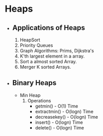 # Heaps
- ## Applications of Heaps
  1. HeapSort
  2. Priority Queues
  3. Graph Algorithms: Prims, Dijkstra's
  4. K'th largest element in a array.
  5. Sort a almost sorted Array.
  6. Merger K sorted Arrays.
  

- ## Binary Heaps
  - Min Heap
    1. Operations
       - getmin() - O(1) Time
       - extractmin() - O(logn) Time
       - decreasekey() - O(logn) Time
       - insert() - O(logn) Time
       - delete() - O(logn) Time